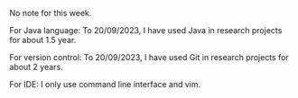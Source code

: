 No note for this week.  

For Java language: To 20/09/2023, I have used Java in research projects for about 1.5 year.  

For version control: To 20/09/2023, I have used Git in research projects for about 2 years.  

For IDE: I only use command line interface and vim.  

